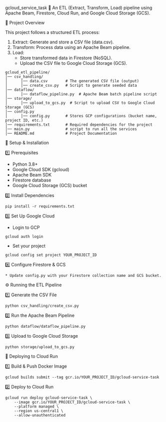 gcloud_service_task 🚀
An ETL (Extract, Transform, Load) pipeline using Apache Beam, Firestore, Cloud Run, and Google Cloud Storage (GCS).

📌 Project Overview 

This project follows a structured ETL process:

1. Extract: Generate and store a CSV file (data.csv).
2. Transform: Process data using an Apache Beam pipeline.
3. Load:
   * Store transformed data in Firestore (NoSQL).
   * Upload the CSV file to Google Cloud Storage (GCS).
   
```
gcloud_etl_pipeline/
│── csv_handling/
│      │── data.csv        # The generated CSV file (output)
│      │── create_csv.py   # Script to generate seeded data
│── dataflow/
│      │── dataflow_pipeline.py  # Apache Beam batch pipeline script
│── storage/
│      │── upload_to_gcs.py  # Script to upload CSV to Google Cloud Storage (GCS)
│── config.py
│      │── config.py       # Stores GCP configurations (bucket name, project ID, etc.)
│── requirements.txt       # Required dependencies for the project
│── main.py                # script to run all the services
│── README.md              # Project Documentation

```
🔧 Setup & Installation

1️⃣ Prerequisites
* Python 3.8+
* Google Cloud SDK (gcloud)
* Apache Beam SDK
* Firestore database
* Google Cloud Storage (GCS) bucket

2️⃣ Install Dependencies
```
pip install -r requirements.txt
```
3️⃣ Set Up Google Cloud
* Login to GCP
```
gcloud auth login
```
* Set your project
```
gcloud config set project YOUR_PROJECT_ID
```

4️⃣ Configure Firestore & GCS

    * Update config.py with your Firestore collection name and GCS bucket.




⚙️ Running the ETL Pipeline

1️⃣ Generate the CSV File
```commandline
python csv_handling/create_csv.py
```
2️⃣ Run the Apache Beam Pipeline
```
python dataflow/dataflow_pipeline.py
```
3️⃣ Upload to Google Cloud Storage
```
python storage/upload_to_gcs.py
```




🚀 Deploying to Cloud Run

1️⃣ Build & Push Docker Image
```
gcloud builds submit --tag gcr.io/YOUR_PROJECT_ID/gcloud-service-task
```
2️⃣ Deploy to Cloud Run
```
gcloud run deploy gcloud-service-task \
    --image gcr.io/YOUR_PROJECT_ID/gcloud-service-task \
    --platform managed \
    --region us-central1 \
    --allow-unauthenticated
```
